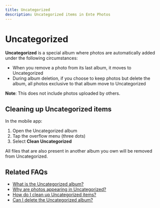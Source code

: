 ```yaml
---
title: Uncategorized
description: Uncategorized items in Ente Photos
---
```


# Uncategorized

**Uncategorized** is a special album where photos are automatically added under the following circumstances:

- When you remove a photo from its last album, it moves to Uncategorized
- During album deletion, if you choose to keep photos but delete the album, all photos exclusive to that album move to Uncategorized

**Note**: This does not include photos uploaded by others.

## Cleaning up Uncategorized items

In the mobile app:

1. Open the Uncategorized album
2. Tap the overflow menu (three dots)
3. Select **Clean Uncategorized**

All files that are also present in another album you own will be removed from Uncategorized.

## Related FAQs

- [What is the Uncategorized album?](/photos/faq/albums-and-organization#uncategorized)
- [Why are photos appearing in Uncategorized?](/photos/faq/albums-and-organization#why-uncategorized)
- [How do I clean up Uncategorized items?](/photos/faq/albums-and-organization#clean-uncategorized)
- [Can I delete the Uncategorized album?](/photos/faq/albums-and-organization#delete-uncategorized)
